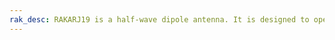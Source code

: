 ```yaml
---
rak_desc: RAKARJ19 is a half-wave dipole antenna. It is designed to operate from 853MHz~883MHz and a center frequency of 916MHz with a VSWR ≤2.0 and a maximum gain of 2.3dBi. It can be tilted up to 90° and be rotated at 360°.
---
```


<rk-redirect to="/Product-Categories/Accessories/RAKARJ19/Datasheet/" />